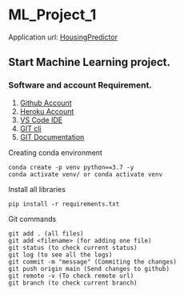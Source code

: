 # ML_Project_1
Application url:
[HousingPredictor](https://ml-regression-app.herokuapp.com/)

## Start Machine Learning project.

### Software and account Requirement.

1. [Github Account](https://github.com)
2. [Heroku Account](https://dashboard.heroku.com/login)
3. [VS Code IDE](https://code.visualstudio.com/download)
4. [GIT cli](https://git-scm.com/downloads)
5. [GIT Documentation](https://git-scm.com/docs/gittutorial)


Creating conda environment
```
conda create -p venv python==3.7 -y
conda activate venv/ or conda activate venv
```
Install all libraries
```
pip install -r requirements.txt
```
Git commands
```
git add . (all files)
git add <filename> (for adding one file)
git status (to check current status)
git log (to see all the logs)
git commit -m "message" (Commiting the changes)
git push origin main (Send changes to github)
git remote -v (To check remote url)
git branch (to check current branch)
```

